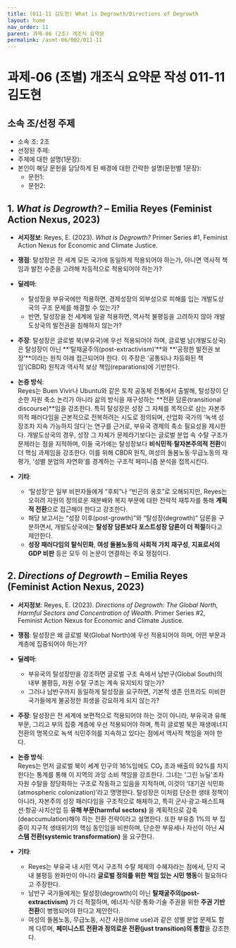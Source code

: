 ```yaml
---
title: (011-11 김도현) What is Degrowth/Directions of Degrowth
layout: home
nav_order: 11
parent: 과제-06 (2조) 개조식 요약문
permalink: /asmt-06/002/011-11
---
```


# 과제-06 (조별) 개조식 요약문 작성 011-11 김도현

## 소속 조/선정 주제

- 소속 조: 2조
- 선정된 주제: 
- 주제에 대한 설명(1문장): 
- 본인이 해당 문헌을 담당하게 된 배경에 대한 간략한 설명(문헌별 1문장):  
  - 문헌1: 
  - 문헌2: 

## 1. *What is Degrowth?* – Emilia Reyes (Feminist Action Nexus, 2023)

- **서지정보**: Reyes, E. (2023). *What is Degrowth?* Primer Series #1, Feminist Action Nexus for Economic and Climate Justice.  

- **쟁점**: 탈성장은 전 세계 모든 국가에 동일하게 적용되어야 하는가, 아니면 역사적 책임과 발전 수준을 고려해 차등적으로 적용되어야 하는가? 
 
- **딜레마**:  
  - 탈성장을 부유국에만 적용하면, 경제성장의 외부성으로 피해를 입는 개발도상국의 구조 문제를 해결할 수 있는가?  
  - 반면, 탈성장을 전 세계에 일괄 적용하면, 역사적 불평등을 고려하지 않아 개발도상국의 발전권을 침해하지 않는가? 

- **주장**: 탈성장은 글로벌 북(부유국)에 우선 적용되어야 하며, 글로벌 남(개발도상국)은 탈성장이 아닌 **‘탈채굴주의(post-extractivism)’**와 **‘공정한 발전권 보장’**이라는 원칙 아래 접근되어야 한다. 이 주장은 ‘공통되나 차등화된 책임’(CBDR) 원칙과 역사적 보상 책임(reparations)에 기반한다.  

- **논증 방식**:  
  Reyes는 Buen Vivir나 Ubuntu와 같은 토착 공동체 전통에서 출발해, 탈성장이 단순한 자원 축소 논리가 아니라 삶의 방식을 재구성하는 **전환 담론(transitional discourse)**임을 강조한다. 특히 탈성장은 성장 그 자체를 목적으로 삼는 자본주의적 패러다임을 근본적으로 전복하려는 시도로 정의되며, 산업화 국가의 ‘녹색 성장조차 지속 가능하지 않다’는 연구를 근거로, 부유국 경제의 축소 필요성을 제시한다. 개발도상국의 경우, 성장 그 자체가 문제라기보다는 글로벌 분업 속 수탈 구조가 문제라는 점을 지적하며, 이들 국가에는 탈성장보다 **비식민적·탈자본주의적 전환**이 더 핵심 과제임을 강조한다. 이를 위해 CBDR 원칙, 여성의 돌봄노동·무급노동의 재평가, ‘성별 분업의 자연화’를 경계하는 구조적 페미니즘 분석을 접목시킨다.  

- **기타**:  
  - ‘탈성장’은 일부 비판자들에게 “후퇴”나 “빈곤의 옹호”로 오해되지만, Reyes는 오히려 자원의 정의로운 재분배와 복지 부문에 대한 전략적 재투자를 통해 **계획적 전환**으로 접근해야 한다고 강조한다.  
  - 해당 보고서는 “성장 이후(post-growth)”와 “탈성장(degrowth)” 담론을 구분하면서, 개발도상국에는 **탈성장 담론보다 포스트성장 담론이 더 적절**하다고 제안한다.  
  - **성장 패러다임의 탈식민화**, **여성 돌봄노동의 사회적 가치 재구성**, **지표로서의 GDP 비판** 등은 모두 이 논문이 연결하는 주요 쟁점이다.


## 2. *Directions of Degrowth* – Emilia Reyes (Feminist Action Nexus, 2023)

- **서지정보**: Reyes, E. (2023). *Directions of Degrowth: The Global North, Harmful Sectors and Concentration of Wealth*. Primer Series #2, Feminist Action Nexus for Economic and Climate Justice.  

- **쟁점**: 탈성장은 왜 글로벌 북(Global North)에 우선 적용되어야 하며, 어떤 부문과 계층에 집중되어야 하는가?  

- **딜레마**:  
  - 부유국의 탈성장만을 강조하면 글로벌 구조 속에서 남반구(Global South)의 내부 불평등, 자원 수탈 구조는 계속 유지되지 않는가?  
  - 그러나 남반구까지 동일하게 탈성장을 요구하면, 기본적 생존 인프라도 미비한 국가들에게 불공정한 희생을 강요하게 되지 않는가?  

- **주장**: 탈성장은 전 세계에 보편적으로 적용되어야 하는 것이 아니라, 부유국과 유해 부문, 그리고 부의 집중 계층에 우선 적용되어야 하며, 특히 글로벌 북은 재생에너지 전환의 명목으로 녹색 식민주의를 지속하고 있다는 점에서 역사적 책임을 져야 한다.  

- **논증 방식**:  
  Reyes는 먼저 글로벌 북이 세계 인구의 16%임에도 CO₂ 초과 배출의 92%를 차지한다는 통계를 통해 이 지역의 과잉 소비 책임을 강조한다. 그녀는 '그린 뉴딜'조차 자원 수탈을 정당화하는 구조로 작동하고 있음을 지적하며, 이것이 ‘대기권 식민화(atmospheric colonization)’라고 명명한다. 탈성장은 이처럼 단순한 생태 정책이 아니라, 자본주의 성장 패러다임을 구조적으로 해체하고, 특히 군사·광고·패스트패션·항공·사치산업 등 **유해 부문(harmful sectors)** 을 계획적으로 감축(deaccumulation)해야 하는 전환 전략이라고 설명한다. 또한 부유층 1%의 부 집중이 지구적 생태위기의 핵심 동인임을 비판하며, 단순한 부유세나 자선이 아닌 **시스템 전환(systemic transformation)** 을 요구한다.  

- **기타**:  
  - Reyes는 부유국 내 시민 역시 구조적 수탈 체제의 수혜자라는 점에서, 단지 국내 불평등 완화만이 아니라 **글로벌 정의를 위한 책임 있는 시민 행동**이 필요하다고 주장한다.  
  - 남반구 국가들에게는 탈성장(degrowth)이 아닌 **탈채굴주의(post-extractivism)** 가 더 적절하며, 에너지·식량·통화·기술 주권을 위한 **주권 기반 전환**이 병행되어야 한다고 제안한다.  
  - 여성의 돌봄노동, 무급노동, 시간 사용(time use)과 같은 성별 분업 문제도 함께 다루며, **페미니스트 전환과 정의로운 전환(just transition)의 통합**을 강조한다.